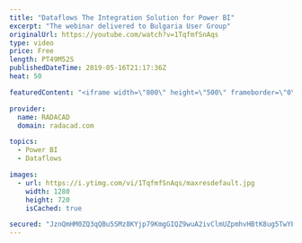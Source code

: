 ```yaml
---
title: "Dataflows The Integration Solution for Power BI"
excerpt: "The webinar delivered to Bulgaria User Group"
originalUrl: https://youtube.com/watch?v=1TqfmfSnAqs
type: video
price: Free
length: PT49M52S
publishedDateTime: 2019-05-16T21:17:36Z
heat: 50

featuredContent: "<iframe width=\"800\" height=\"500\" frameborder=\"0\" src=\"https://www.youtube.com/embed/1TqfmfSnAqs\" allow=\"accelerometer; autoplay; encrypted-media; gyroscope; picture-in-picture\" allowfullscreen></iframe>"

provider:
  name: RADACAD
  domain: radacad.com

topics:
  - Power BI
  - Dataflows

images:
  - url: https://i.ytimg.com/vi/1TqfmfSnAqs/maxresdefault.jpg
    width: 1280
    height: 720
    isCached: true

secured: "JznQmHM0ZQ3qQBu5SMz8KYjp79KmgGIQZ9wuA2ivClmUZpmhvHBtK8ug5TwYELORBl/IR6b1zaVybyRHXHx3+l8zCwnBAElEb32GQ7Qpq7u3Ud78AYyc2MApPdBBI8TYdmbRIcAB2G4LdDQ0O6FjUXlWB6WuZ1FRBU3a4nyBAyHiCanBQIhKDtWjnSNTnHqx2Xmue/iEPrXgad7ep0Z3/B+yfP2XwkBjQDkr3PfxngvNld705SB5R4D7Dbw7c7ZY38biJ8vietrYuUSbRCrMxdcQ/sm1o9w0D5yXP7A+C+PWhnDa2KEquBnnuqM+2bBj/JiogImjGBwIE9z3bcJe0CeI8kIXKxfjV1nSjDqwcQDfyCC0uKq272bdzgj7ZYZII2wRDWoJ93wgM4NPAdPd7nolJbH6hXRcQeoZIVAY9d8=;NPNVlv2p99D52HoSoP21+A=="
---
```


